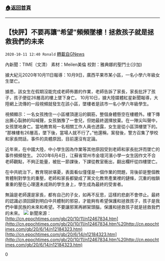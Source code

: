 ###  [:house:返回首頁](https://github.com/ourhimalayas/txt)
---

## 【快評】不要再讓“希望”頻頻墜樓！拯救孩子就是拯救我們的未來
`2020-10-11 12:40 Ronald` [轉載自GNews](https://gnews.org/zh-hant/418095/)

內新聞：TIME（文清）    素材：Meilen美倫       校對：雅典娜的聖鬥士(沙加)

據大紀元2020年10月11日報導：10月9日，廣西平果市某小區，一名小學六年級女生墜亡。

據悉，該女生在假期沒能完成老師佈置的作業，老師告訴了家長，家長批評了孩子，孩子便從26層高的樓上墜下身亡。 10月10日，據大陸媒體紅星新聞報導，大陸網上流傳的一段視頻就發生在該小區，墜樓者是該市一名小學六年級學生。

視頻顯示：一名女孩拽住一小區樓頂邊沿的鋼筋，整個身體懸空在樓體外。樓下傳出撕心裂肺的叫喊聲，女孩猶豫了一會兒，但她最終選擇放棄。在一陣尖叫聲中，女孩墜地身亡。當地教育局一名相關工作人員也透露，女生是從小區頂樓墜下的。 “那棟樓有26層高，墜下後，當場人就不行了。”他還稱，案發後，警方召集了學校和家長問話，事件的具體原因，目前還沒有定論。

近年來，在中國大陸，中小學生因為作業等其他原因受到老師和家長批評而墜亡的事件頻頻發生。 2020年6月4日，江蘇省常州市金壇河濱小學一女生因作文不合老師觀點，不夠正能量，被批一節課後，下課從教室衝出，翻出欄杆從四樓墜亡。

在中共統治下，教育現狀堪憂，表面看似僅僅是一個作業的問題，背後卻是整個教育體制對學生的重壓，老師和家長都變成了黨文化教育產業裡的鏈條，沉重的枷鎖重重的壓在心理還未成熟的學生身上，學生成為最終的受害者。

無論是老師還是家長，都有自己的子女，如再不反思，這樣的悲劇不會停止。最終的認識必須回歸到明白中共體制的邪惡，才能夠有希望保護和拯救孩子，孩子是我們中華民族的未來和希望。不要讓邪黨再綁架頭腦，保護和拯救孩子就是拯救我們的未來。
![]()![](https://s3.amazonaws.com/gnews-media-offload/wp-content/uploads/2020/10/11121903/2-40.png)
新聞來源： [http://cn.epochtimes.com/gb/20/10/11/n12467834.htm](http://cn.epochtimes.com/gb/20/10/11/n12467834.htm%20http://cn.epochtimes.com/gb/20/6/14/n12184323.htm)
 [http://cn.epochtimes.com/gb/20/6/14/n12184323.htm](http://cn.epochtimes.com/gb/20/10/11/n12467834.htm%20http://cn.epochtimes.com/gb/20/6/14/n12184323.htm)

0
